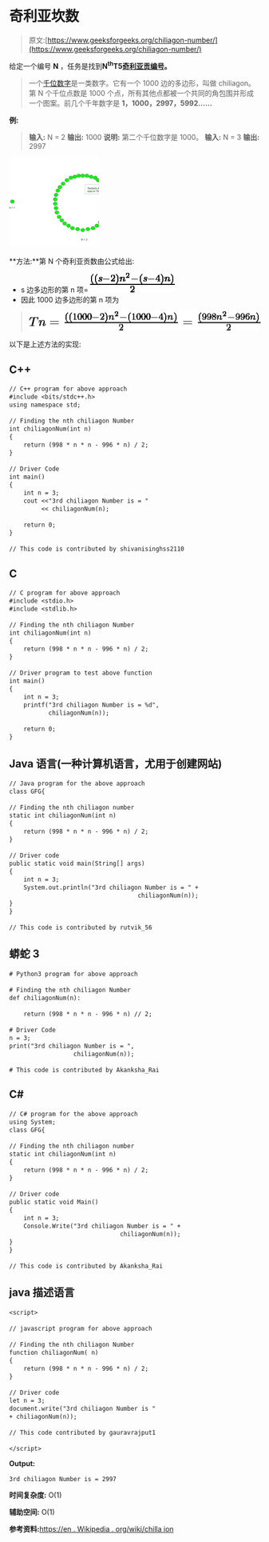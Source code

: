 # 奇利亚坎数

> 原文:[https://www.geeksforgeeks.org/chiliagon-number/](https://www.geeksforgeeks.org/chiliagon-number/)

给定一个编号 **N** ，任务是找到**N<sup>th</sup>T5[奇利亚贡编号](https://en.wikipedia.org/wiki/Chiliagon)。** 

> 一个[千位数字](https://en.wikipedia.org/wiki/Chiliagon)是一类数字。它有一个 1000 边的多边形，叫做 chiliagon。第 N 个千位点数是 1000 个点，所有其他点都被一个共同的角包围并形成一个图案。前几个千年数字是 **1，1000，2997，5992……**

**例:**

> **输入:** N = 2
> **输出:** 1000
> **说明:**
> 第二个千位数字是 1000。
> **输入:** N = 3
> **输出:** 2997

![](img/6e596246b1e2f32fc99864a6bf276e96.png)

**方法:**第 N 个奇利亚贡数由公式给出:

*   s 边多边形的第 n 项= ![\frac{((s-2)n^2 - (s-4)n)}{2} ](img/907f1e0d5a1bf7fecc74552031f8c212.png "Rendered by QuickLaTeX.com")
*   因此 1000 边多边形的第 n 项为

> ![Tn =\frac{((1000-2)n^2 - (1000-4)n)}{2} =\frac{(998n^2 - 996n)}{2} ](img/430b67afc18a96e794c3569a083d7296.png "Rendered by QuickLaTeX.com")

以下是上述方法的实现:

## C++

```
// C++ program for above approach
#include <bits/stdc++.h>
using namespace std;

// Finding the nth chiliagon Number
int chiliagonNum(int n)
{
    return (998 * n * n - 996 * n) / 2;
}

// Driver Code
int main()
{
    int n = 3;
    cout <<"3rd chiliagon Number is = "
         << chiliagonNum(n);

    return 0;
}

// This code is contributed by shivanisinghss2110
```

## C

```
// C program for above approach
#include <stdio.h>
#include <stdlib.h>

// Finding the nth chiliagon Number
int chiliagonNum(int n)
{
    return (998 * n * n - 996 * n) / 2;
}

// Driver program to test above function
int main()
{
    int n = 3;
    printf("3rd chiliagon Number is = %d",
           chiliagonNum(n));

    return 0;
}
```

## Java 语言(一种计算机语言，尤用于创建网站)

```
// Java program for the above approach
class GFG{

// Finding the nth chiliagon number
static int chiliagonNum(int n)
{
    return (998 * n * n - 996 * n) / 2;
}

// Driver code
public static void main(String[] args)
{
    int n = 3;
    System.out.println("3rd chiliagon Number is = " +
                                    chiliagonNum(n));
}
}

// This code is contributed by rutvik_56
```

## 蟒蛇 3

```
# Python3 program for above approach

# Finding the nth chiliagon Number
def chiliagonNum(n):

    return (998 * n * n - 996 * n) // 2;

# Driver Code
n = 3;
print("3rd chiliagon Number is = ",
                  chiliagonNum(n));

# This code is contributed by Akanksha_Rai
```

## C#

```
// C# program for the above approach
using System;
class GFG{

// Finding the nth chiliagon number
static int chiliagonNum(int n)
{
    return (998 * n * n - 996 * n) / 2;
}

// Driver code
public static void Main()
{
    int n = 3;
    Console.Write("3rd chiliagon Number is = " +
                               chiliagonNum(n));
}
}

// This code is contributed by Akanksha_Rai
```

## java 描述语言

```
<script>

// javascript program for above approach

// Finding the nth chiliagon Number
function chiliagonNum( n)
{
    return (998 * n * n - 996 * n) / 2;
}

// Driver code
let n = 3;
document.write("3rd chiliagon Number is "
+ chiliagonNum(n));

// This code contributed by gauravrajput1

</script>
```

**Output:** 

```
3rd chiliagon Number is = 2997
```

**时间复杂度:** O(1)

**辅助空间:** O(1)

**参考资料:**[https://en . Wikipedia . org/wiki/chilla ion](https://en.wikipedia.org/wiki/Chiliagon)